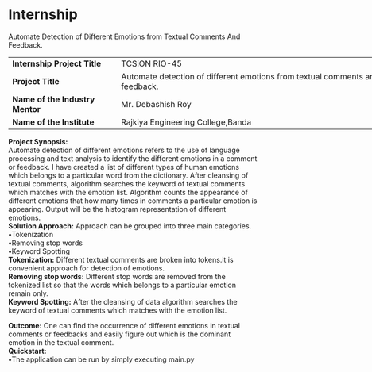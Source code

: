 # Internship
Automate  Detection of Different Emotions from Textual Comments And Feedback.
<table style="width:150%">
  <tr>
    <td><b>Internship Project Title</b></td>
    <td>TCSiON RIO-45</td>
  </tr>
  <tr>
    <td><b>Project Title</b></td>
    <td>Automate detection of different emotions from textual comments and feedback.</td>
  </tr>
  <tr>
    <td><b>Name of the Industry Mentor</b></td>
    <td>Mr. Debashish Roy</td>
  </tr>
  <tr>
    <td><b>Name of the Institute</b></td>
    <td>Rajkiya Engineering College,Banda</td>
  </tr>
</table>
<b>Project Synopsis:</b><br>
 Automate detection of different emotions refers to the use of language processing and text analysis to identify the different emotions in a comment or feedback.
 I have created a list of different types of human emotions which belongs to a particular word from the dictionary. After cleansing of textual comments, algorithm searches the keyword of textual comments which matches with the emotion list.
 Algorithm counts the appearance of different emotions that how many times in comments a particular emotion is appearing. Output will be  the histogram representation of different emotions.<br>
 <b>Solution Approach:</b> Approach can be grouped into three main categories.<br>
<b>•</b>Tokenization<br>
<b>•</b>Removing stop words<br>
<b>•</b>Keyword Spotting<br>
<b>Tokenization:</b> Different textual comments are broken into tokens.it is convenient approach for detection of emotions.<br>
<b>Removing stop words:</b> Different stop words are removed from the tokenized list so that the words which belongs to a particular emotion remain only.<br>
<b>Keyword Spotting:</b> After the cleansing of data algorithm searches the keyword of textual comments which matches with the emotion list.<br>

<b>Outcome:</b> One can find the occurrence of different emotions in textual comments or feedbacks and easily figure out which is the dominant emotion in the textual comment.<br>
<b>Quickstart:</b><br>
<b>•</b>The application can be run by simply executing main.py
